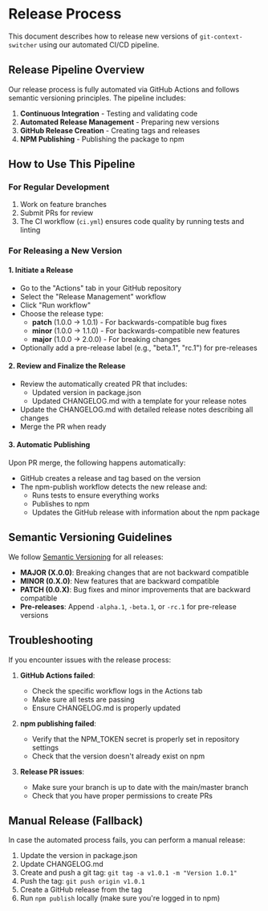 # Release Process

This document describes how to release new versions of `git-context-switcher` using our automated CI/CD pipeline.

## Release Pipeline Overview

Our release process is fully automated via GitHub Actions and follows semantic versioning principles. The pipeline includes:

1. **Continuous Integration** - Testing and validating code
2. **Automated Release Management** - Preparing new versions
3. **GitHub Release Creation** - Creating tags and releases
4. **NPM Publishing** - Publishing the package to npm

## How to Use This Pipeline

### For Regular Development

1. Work on feature branches
2. Submit PRs for review
3. The CI workflow (`ci.yml`) ensures code quality by running tests and linting

### For Releasing a New Version

#### 1. Initiate a Release

- Go to the "Actions" tab in your GitHub repository
- Select the "Release Management" workflow
- Click "Run workflow"
- Choose the release type:
  - **patch** (1.0.0 → 1.0.1) - For backwards-compatible bug fixes
  - **minor** (1.0.0 → 1.1.0) - For backwards-compatible new features
  - **major** (1.0.0 → 2.0.0) - For breaking changes
- Optionally add a pre-release label (e.g., "beta.1", "rc.1") for pre-releases

#### 2. Review and Finalize the Release

- Review the automatically created PR that includes:
  - Updated version in package.json
  - Updated CHANGELOG.md with a template for your release notes
- Update the CHANGELOG.md with detailed release notes describing all changes
- Merge the PR when ready

#### 3. Automatic Publishing

Upon PR merge, the following happens automatically:

- GitHub creates a release and tag based on the version
- The npm-publish workflow detects the new release and:
  - Runs tests to ensure everything works
  - Publishes to npm
  - Updates the GitHub release with information about the npm package

## Semantic Versioning Guidelines

We follow [Semantic Versioning](https://semver.org/) for all releases:

- **MAJOR (X.0.0)**: Breaking changes that are not backward compatible
- **MINOR (0.X.0)**: New features that are backward compatible
- **PATCH (0.0.X)**: Bug fixes and minor improvements that are backward compatible
- **Pre-releases**: Append `-alpha.1`, `-beta.1`, or `-rc.1` for pre-release versions

## Troubleshooting

If you encounter issues with the release process:

1. **GitHub Actions failed**:

   - Check the specific workflow logs in the Actions tab
   - Make sure all tests are passing
   - Ensure CHANGELOG.md is properly updated

2. **npm publishing failed**:

   - Verify that the NPM_TOKEN secret is properly set in repository settings
   - Check that the version doesn't already exist on npm

3. **Release PR issues**:
   - Make sure your branch is up to date with the main/master branch
   - Check that you have proper permissions to create PRs

## Manual Release (Fallback)

In case the automated process fails, you can perform a manual release:

1. Update the version in package.json
2. Update CHANGELOG.md
3. Create and push a git tag: `git tag -a v1.0.1 -m "Version 1.0.1"`
4. Push the tag: `git push origin v1.0.1`
5. Create a GitHub release from the tag
6. Run `npm publish` locally (make sure you're logged in to npm)
